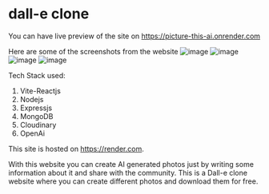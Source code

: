 # dall-e clone
You can have live preview of the site on https://picture-this-ai.onrender.com

Here are some of the screenshots from the website
![image](https://user-images.githubusercontent.com/89766122/234784545-2f34fbe5-ff76-4615-8133-2e05dae20407.png)
![image](https://user-images.githubusercontent.com/89766122/234827467-da9966cd-f3a4-45dd-9840-c68c4f055925.png)
![image](https://user-images.githubusercontent.com/89766122/234827533-66680b17-02ec-4e3f-88b2-455f30632410.png)
![image](https://user-images.githubusercontent.com/89766122/234827871-ac91070f-4762-4e49-8a16-14be00b3ce82.png)

Tech Stack used:
1. Vite-Reactjs
2. Nodejs
3. Expressjs
4. MongoDB
5. Cloudinary
6. OpenAi

This site is hosted on https://render.com.

With this website you can create AI generated photos just by writing some information about it and share with the community. This is a Dall-e clone website where you can create different photos and download them for free.
